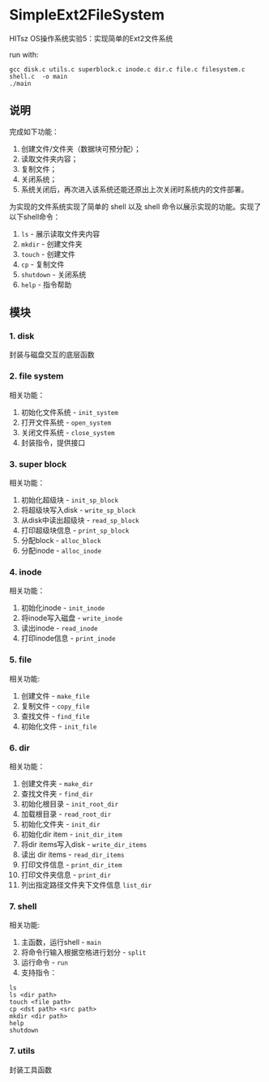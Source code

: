# SimpleExt2FileSystem
HITsz OS操作系统实验5：实现简单的Ext2文件系统

run with:
```shell
gcc disk.c utils.c superblock.c inode.c dir.c file.c filesystem.c shell.c  -o main
./main
```

## 说明
完成如下功能：

1. 创建文件/文件夹（数据块可预分配）；
2. 读取文件夹内容；
3. 复制文件；
4. 关闭系统；
5. 系统关闭后，再次进入该系统还能还原出上次关闭时系统内的文件部署。

为实现的文件系统实现了简单的 shell 以及 shell 命令以展示实现的功能。实现了以下shell命令：
1. `ls` - 展示读取文件夹内容
2. `mkdir` - 创建文件夹
3. `touch` - 创建文件
4. `cp` - 复制文件
5. `shutdown` - 关闭系统
6. `help` - 指令帮助

## 模块
### 1. disk
封装与磁盘交互的底层函数

### 2. file system
相关功能：
1. 初始化文件系统 - `init_system`
2. 打开文件系统 - `open_system`
3. 关闭文件系统 - `close_system`
4. 封装指令，提供接口

### 3. super block
相关功能：
1. 初始化超级块 - `init_sp_block`
2. 将超级块写入disk - `write_sp_block`
3. 从disk中读出超级块 - `read_sp_block`
4. 打印超级块信息 - `print_sp_block`
5. 分配block - `alloc_block`
6. 分配inode - `alloc_inode`

### 4. inode
相关功能：
1. 初始化inode - `init_inode`
2. 将inode写入磁盘 - `write_inode`
3. 读出inode - `read_inode`
4. 打印inode信息 - `print_inode`

### 5. file
相关功能:
1. 创建文件 - `make_file`
2. 复制文件 - `copy_file`
3. 查找文件 - `find_file`
4. 初始化文件 - `init_file`

### 6. dir
相关功能：
1. 创建文件夹 - `make_dir`
2. 查找文件夹 - `find_dir`
3. 初始化根目录 - `init_root_dir`
4. 加载根目录 - `read_root_dir`
5. 初始化文件夹 - `init_dir`
6. 初始化dir item - `init_dir_item`
7. 将dir items写入disk - `write_dir_items`
8. 读出 dir items - `read_dir_items`
9. 打印文件信息 - `print_dir_item`
10. 打印文件夹信息 - `print_dir`
11. 列出指定路径文件夹下文件信息 `list_dir`

### 7. shell
相关功能:
1. 主函数，运行shell - `main`
2. 将命令行输入根据空格进行划分 - `split`
3. 运行命令 - `run`
4. 支持指令：
```
ls
ls <dir path>
touch <file path>
cp <dst path> <src path>
mkdir <dir path>
help
shutdown
```

### 7. utils
封装工具函数